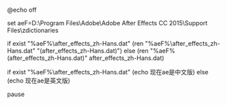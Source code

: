 @echo off 


set aeF=D:\Program Files\Adobe\Adobe After Effects CC 2015\Support Files\zdictionaries

if exist "%aeF%\after_effects_zh-Hans.dat" (ren "%aeF%\after_effects_zh-Hans.dat" "(after_effects_zh-Hans.dat)") else (ren
"%aeF%\(after_effects_zh-Hans.dat)" after_effects_zh-Hans.dat)

if exist "%aeF%\after_effects_zh-Hans.dat" (echo 现在ae是中文版) else (echo 现在ae是英文版)

pause
